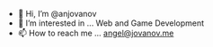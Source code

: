 - 👋 Hi, I’m @anjovanov
- 👀 I’m interested in ... Web and Game Development
- 📫 How to reach me ... angel@jovanov.me

<!---
anjovanov/anjovanov is a ✨ special ✨ repository because its `README.md` (this file) appears on your GitHub profile.
You can click the Preview link to take a look at your changes.
--->
